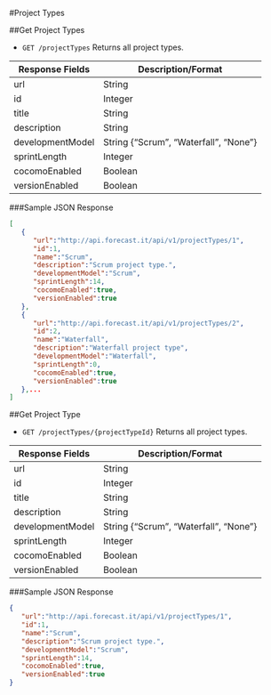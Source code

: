 #Project Types

##Get Project Types

* `GET /projectTypes` Returns all project types.

|Response Fields | Description/Format|
|------------ | -------------|
|url | String|
|id | Integer|
|title | String|
|description | String|
|developmentModel | String {“Scrum”, “Waterfall”, “None”}|
|sprintLength | Integer|
|cocomoEnabled | Boolean|
|versionEnabled | Boolean|

###Sample JSON Response
```json
[
   {
      "url":"http://api.forecast.it/api/v1/projectTypes/1",
      "id":1,
      "name":"Scrum",
      "description":"Scrum project type.",
      "developmentModel":"Scrum",
      "sprintLength":14,
      "cocomoEnabled":true,
      "versionEnabled":true
   },
   {
      "url":"http://api.forecast.it/api/v1/projectTypes/2",
      "id":2,
      "name":"Waterfall",
      "description":"Waterfall project type",
      "developmentModel":"Waterfall",
      "sprintLength":0,
      "cocomoEnabled":true,
      "versionEnabled":true
   },...
]
```

##Get Project Type

* `GET /projectTypes/{projectTypeId}` Returns all project types.

|Response Fields | Description/Format|
|------------ | -------------|
|url | String|
|id | Integer|
|title | String|
|description | String|
|developmentModel | String {“Scrum”, “Waterfall”, “None”}|
|sprintLength | Integer|
|cocomoEnabled | Boolean|
|versionEnabled | Boolean|

###Sample JSON Response
```json
{
   "url":"http://api.forecast.it/api/v1/projectTypes/1",
   "id":1,
   "name":"Scrum",
   "description":"Scrum project type.",
   "developmentModel":"Scrum",
   "sprintLength":14,
   "cocomoEnabled":true,
   "versionEnabled":true
}
```